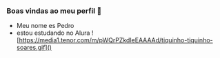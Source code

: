 ### Boas vindas ao meu perfil 🎱
- Meu nome es Pedro
- estou estudando no Alura 
![https://media1.tenor.com/m/pWQrPZkdIeEAAAAd/tiquinho-tiquinho-soares.gif]()
